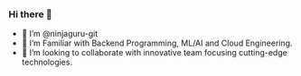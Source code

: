 ### Hi there 👋

- 👋 I’m @ninjaguru-git
- 👀 I’m Familiar with Backend Programming, ML/AI and Cloud Engineering.
- 💞️ I’m looking to collaborate with innovative team focusing cutting-edge technologies.


